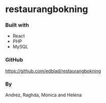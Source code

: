 # restaurangbokning

### Built with
* React
* PHP
* MySQL

### GitHub
https://github.com/edblad/restaurangbokning

### By
Andrez, Raghda, Monica and Helena
